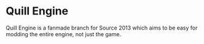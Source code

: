 # Quill Engine
Quill Engine is a fanmade branch for Source 2013 which aims to be easy for modding the entire engine, not just the game.